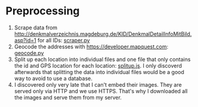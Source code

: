 # Preprocessing

1.  Scrape data from <http://denkmalverzeichnis.magdeburg.de/KID/DenkmalDetailInfoMitBild.asp?id=1> for all IDs: [scraper.py](scraper.py)
2.  Geocode the addresses with <https://developer.mapquest.com>: [geocode.py](geocode.py)
3.  Split up each location into individual files and one file that only contains the id and GPS location for each location: [splitup.js](splitup.js). I only discoverd afterwards that splitting the data into individual files would be a good way to avoid to use a database.
4.  I discovered only very late that I can't embed their images. They are served only via HTTP and we use HTTPS. That's why I downloaded all the images and serve them from my server.
